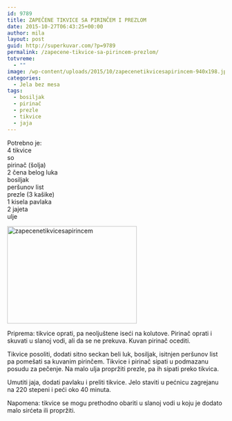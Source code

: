 ```yaml
---
id: 9789
title: ZAPEČENE TIKVICE SA PIRINČEM I PREZLOM
date: 2015-10-27T06:43:25+00:00
author: mila
layout: post
guid: http://superkuvar.com/?p=9789
permalink: /zapecene-tikvice-sa-pirincem-prezlom/
totvreme:
  - ""
image: /wp-content/uploads/2015/10/zapecenetikvicesapirincem-940x198.jpg
categories:
  - Jela bez mesa
tags:
  - bosiljak
  - pirinač
  - prezle
  - tikvice
  - jaja
---
```

Potrebno je:  
4 tikvice  
so  
pirinač (šolja)  
2 čena belog luka  
bosiljak  
peršunov list  
prezle (3 kašike)  
1 kisela pavlaka  
2 jajeta  
ulje

<img class="alignnone wp-image-9792 size-medium" src="//superkuvar.com/wp-content/uploads/2015/10/zapecenetikvicesapirincem-300x225.jpg" alt="zapecenetikvicesapirincem" width="300" height="225" /> 

Priprema: tikvice oprati, pa neoljuštene iseći na kolutove. Pirinač oprati i skuvati u slanoj vodi, ali da se ne prekuva. Kuvan pirinač ocediti.

Tikvice posoliti, dodati sitno seckan beli luk, bosiljak, isitnjen peršunov list pa pomešati sa kuvanim pirinčem. Tikvice i pirinač sipati u podmazanu posudu za pečenje. Na malo ulja propržiti prezle, pa ih sipati preko tikvica.

Umutiti jaja, dodati pavlaku i preliti tikvice. Jelo staviti u pećnicu zagrejanu na 220 stepeni i peći oko 40 minuta.

Napomena: tikvice se mogu prethodno obariti u slanoj vodi u koju je dodato malo sirćeta ili propržiti.